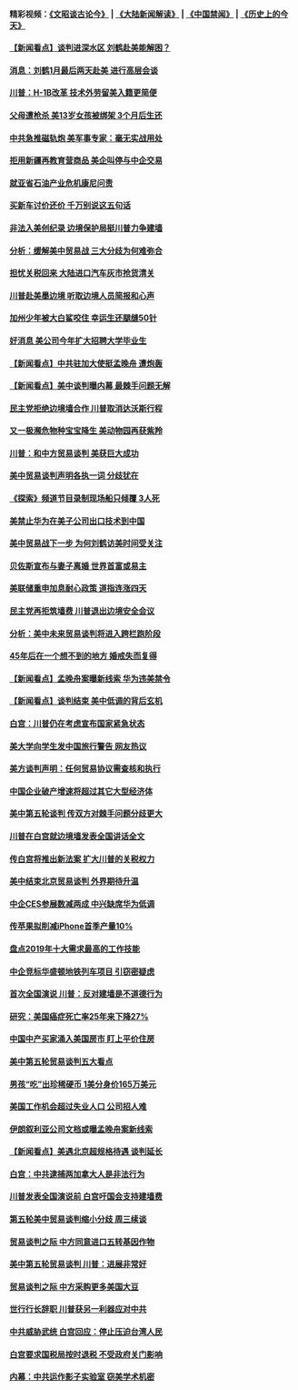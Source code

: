 #### 精彩视频：[《文昭谈古论今》](https://github.com/gfw-breaker/wenzhao/blob/master/README.md?t=01111830) | [《大陆新闻解读》](https://github.com/gfw-breaker/ntdtv-comedy/blob/master/README.md?t=01111830) | [《中国禁闻》](https://github.com/gfw-breaker/ntdtv-news/blob/master/README.md?t=01111830) | [《历史上的今天》](https://github.com/gfw-breaker/today-in-history/blob/master/README.md?t=01111830) 

#### [【新闻看点】谈判进深水区 刘鹤赴美能解困？](../pages/nsc412/n10969116.md?t=01111830) 

#### [消息：刘鹤1月最后两天赴美 进行高层会谈](../pages/nsc412/n10967146.md?t=01111830) 

#### [川普：H-1B改革 技术外劳留美入籍更简便](../pages/nsc412/n10968990.md?t=01111830) 

#### [父母遭枪杀 美13岁女孩被绑架 3个月后生还](../pages/nsc412/n10968787.md?t=01111830) 

#### [中共急推磁轨炮 美军事专家：毫无实战用处](../pages/nsc412/n10968326.md?t=01111830) 

#### [拒用新疆再教育营商品 美企叫停与中企交易](../pages/nsc412/n10967266.md?t=01111830) 

#### [就亚省石油产业危机康尼问责](../pages/nsc412/n10967310.md?t=01111830) 

#### [买新车讨价还价 千万别说这五句话](../pages/nsc412/n10966559.md?t=01111830) 

#### [非法入美创纪录 边境保护局挺川普力争建墙](../pages/nsc412/n10966872.md?t=01111830) 

#### [分析：缓解美中贸易战 三大分歧为何难弥合](../pages/nsc412/n10966845.md?t=01111830) 

#### [担忧关税回来 大陆进口汽车灰市抢货清关](../pages/nsc412/n10966734.md?t=01111830) 

#### [川普赴美墨边境 听取边境人员简报和心声](../pages/nsc412/n10966781.md?t=01111830) 

#### [加州少年被大白鲨咬住 幸运生还腿缝50针](../pages/nsc412/n10966637.md?t=01111830) 

#### [好消息 美公司今年扩大招聘大学毕业生](../pages/nsc412/n10966671.md?t=01111830) 

#### [【新闻看点】中共驻加大使挺孟晚舟 遭炮轰](../pages/nsc412/n10966495.md?t=01111830) 

#### [【新闻看点】美中谈判曝内幕 最棘手问题无解](../pages/nsc412/n10966115.md?t=01111830) 

#### [民主党拒绝边境墙合作 川普取消达沃斯行程](../pages/nsc412/n10966613.md?t=01111830) 

#### [又一极濒危物种宝宝降生 美动物园再获紫羚](../pages/nsc412/n10966526.md?t=01111830) 

#### [川普：和中方贸易谈判 美获巨大成功](../pages/nsc412/n10966506.md?t=01111830) 

#### [美中贸易谈判声明各执一词 分歧犹在](../pages/nsc412/n10966376.md?t=01111830) 

#### [《探索》频道节目录制现场船只倾覆 3人死](../pages/nsc412/n10966232.md?t=01111830) 

#### [美禁止华为在美子公司出口技术到中国](../pages/nsc412/n10966359.md?t=01111830) 

#### [美中贸易战下一步 为何刘鹤访美时间受关注](../pages/nsc412/n10964471.md?t=01111830) 

#### [贝佐斯宣布与妻子离婚 世界首富或易主](../pages/nsc412/n10964638.md?t=01111830) 

#### [美联储重申加息耐心政策 道指连涨四天](../pages/nsc412/n10964591.md?t=01111830) 

#### [民主党再拒筑墙费 川普退出边境安全会议](../pages/nsc412/n10964507.md?t=01111830) 

#### [分析：美中未来贸易谈判将进入跨栏跑阶段](../pages/nsc412/n10964449.md?t=01111830) 

#### [45年后在一个想不到的地方 婚戒失而复得](../pages/nsc412/n10964454.md?t=01111830) 

#### [【新闻看点】孟晚舟案曝新线索 华为违美禁令](../pages/nsc412/n10964307.md?t=01111830) 

#### [【新闻看点】谈判结束 美中低调的背后玄机](../pages/nsc412/n10964036.md?t=01111830) 

#### [白宫：川普仍在考虑宣布国家紧急状态](../pages/nsc412/n10964312.md?t=01111830) 

#### [美大学向学生发中国旅行警告 网友热议](../pages/nsc412/n10964289.md?t=01111830) 

#### [美方谈判声明：任何贸易协议需查核和执行](../pages/nsc412/n10964102.md?t=01111830) 

#### [中国企业破产增速将超过其它大型经济体](../pages/nsc412/n10964069.md?t=01111830) 

#### [美中第五轮谈判 传双方对棘手问题分歧更大](../pages/nsc412/n10964058.md?t=01111830) 

#### [川普在白宫就边境墙发表全国讲话全文](../pages/nsc412/n10964007.md?t=01111830) 

#### [传白宫将推出新法案 扩大川普的关税权力](../pages/nsc412/n10963994.md?t=01111830) 

#### [美中结束北京贸易谈判 外界期待升温](../pages/nsc412/n10962435.md?t=01111830) 

#### [中企CES参展数减两成 中兴缺席华为低调](../pages/nsc412/n10962287.md?t=01111830) 

#### [传苹果拟削减iPhone首季产量10%](../pages/nsc412/n10963240.md?t=01111830) 

#### [盘点2019年十大需求最高的工作技能](../pages/nsc412/n10962606.md?t=01111830) 

#### [中企竞标华盛顿地铁列车项目 引窃密疑虑](../pages/nsc412/n10962276.md?t=01111830) 

#### [首次全国演说 川普：反对建墙是不道德行为](../pages/nsc412/n10962709.md?t=01111830) 

#### [研究：美国癌症死亡率25年来下降27%](../pages/nsc412/n10962370.md?t=01111830) 

#### [中国中产买家涌入美国房市 盯上平价住房](../pages/nsc412/n10962309.md?t=01111830) 

#### [美中第五轮贸易谈判五大看点](../pages/nsc412/n10962359.md?t=01111830) 

#### [男孩“吃”出珍稀硬币 1美分身价165万美元](../pages/nsc412/n10962277.md?t=01111830) 

#### [美国工作机会超过失业人口 公司招人难](../pages/nsc412/n10962132.md?t=01111830) 

#### [伊朗叙利亚公司文档或曝孟晚舟案新线索](../pages/nsc412/n10962067.md?t=01111830) 

#### [【新闻看点】美遇北京超规格待遇 谈判延长](../pages/nsc412/n10961905.md?t=01111830) 

#### [白宫：中共逮捕两加拿大人是非法行为](../pages/nsc412/n10962084.md?t=01111830) 

#### [川普发表全国演说前 白宫吁国会支持建墙费](../pages/nsc412/n10962064.md?t=01111830) 

#### [第五轮美中贸易谈判缩小分歧 周三续谈](../pages/nsc412/n10961892.md?t=01111830) 

#### [贸易谈判之际 中方同意进口五转基因作物](../pages/nsc412/n10961808.md?t=01111830) 

#### [美中第五轮贸易谈判 川普：进展非常好](../pages/nsc412/n10961683.md?t=01111830) 

#### [贸易谈判之际 中方采购更多美国大豆](../pages/nsc412/n10961107.md?t=01111830) 

#### [世行行长辞职 川普获另一利器应对中共](../pages/nsc412/n10961551.md?t=01111830) 

#### [中共威胁武统 白宫回应：停止压迫台湾人民](../pages/nsc412/n10961171.md?t=01111830) 

#### [白宫要求国税局按时退税 不受政府关门影响](../pages/nsc412/n10960626.md?t=01111830) 

#### [内幕：中共运作影子实验室 窃美学术机密](../pages/nsc412/n10960558.md?t=01111830) 

